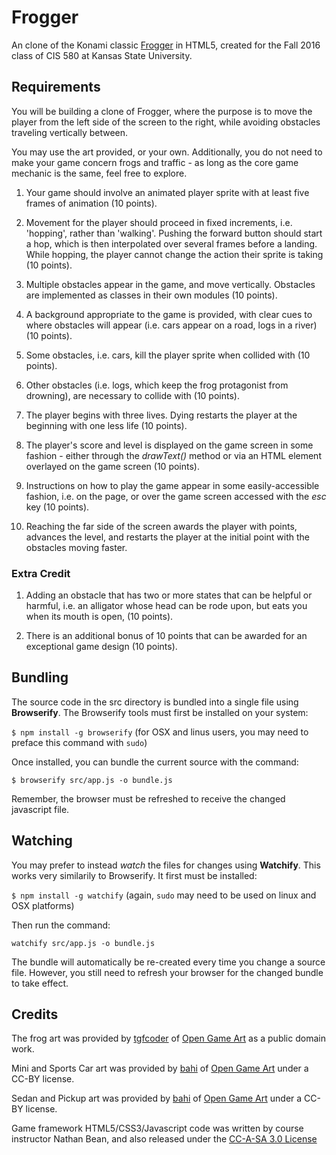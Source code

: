 # Frogger
An clone of the Konami classic [Frogger](https://en.wikipedia.org/wiki/Frogger) in HTML5,
created for the Fall 2016 class of CIS 580 at Kansas State University.

## Requirements

You will be building a clone of Frogger, where the purpose is to move the player from the left side of the screen to the right, while avoiding obstacles traveling vertically between.

You may use the art provided, or your own.  Additionally, you do not need to make your game concern frogs and traffic - as long as the core game mechanic is the same, feel free to explore.

1. Your game should involve an animated player sprite with at least five frames of animation (10 points).

2. Movement for the player should proceed in fixed increments, i.e. 'hopping', rather than 'walking'. Pushing the forward button should start a hop, which is then interpolated over several frames before a landing.  While hopping, the player cannot change the action their sprite is taking (10 points).

4. Multiple obstacles appear in the game, and move vertically.  Obstacles are implemented as classes in their own modules (10 points).

5. A background appropriate to the game is provided, with clear cues to where obstacles will appear (i.e. cars appear on a road, logs in a river) (10 points).

6. Some obstacles, i.e. cars, kill the player sprite when collided with (10 points).

7. Other obstacles (i.e. logs, which keep the frog protagonist from drowning), are necessary to collide with (10 points).

8. The player begins with three lives.  Dying restarts the player at the beginning with one less life (10 points).

9. The player's score and level is displayed on the game screen in some fashion - either through the _drawText()_ method or via an HTML element overlayed on the game screen (10 points).

10. Instructions on how to play the game appear in some easily-accessible fashion, i.e. on the page, or over the game screen accessed with the _esc_ key (10 points).

10. Reaching the far side of the screen awards the player with points, advances the level, and restarts the player at the initial point with the obstacles moving faster.

### Extra Credit

1. Adding an obstacle that has two or more states that can be helpful or harmful, i.e. an alligator whose head can be rode upon, but eats you when its mouth is open, (10 points).

2. There is an additional bonus of 10 points that can be awarded for an exceptional game design (10 points).

## Bundling
The source code in the src directory is bundled into a single file using **Browserify**.  The Browserify tools must first be installed on your system:

```$ npm install -g browserify``` (for OSX and linus users, you may need to preface this command with ```sudo```)

Once installed, you can bundle the current source with the command:

```$ browserify src/app.js -o bundle.js```

Remember, the browser must be refreshed to receive the changed javascript file.

## Watching

You may prefer to instead _watch_ the files for changes using **Watchify**.  This works very similarily to Browserify.  It first must be installed:

```$ npm install -g watchify``` (again, ```sudo``` may need to be used on linux and OSX platforms)

Then run the command:

```watchify src/app.js -o bundle.js```

The bundle will automatically be re-created every time you change a source file.  However, you still need to refresh your browser for the changed bundle to take effect.

## Credits
The frog art was provided by [tgfcoder](http://opengameart.org/users/tgfcoder) of [Open Game Art](http://opengameart.org) as a public domain work.

Mini and Sports Car art was provided by  [bahi](http://opengameart.org/users/bahi) of [Open Game Art](http://opengameart.org) under a CC-BY license.

Sedan and Pickup art was provided by  [bahi](http://opengameart.org/users/bahi) of [Open Game Art](http://opengameart.org) under a CC-BY license.

Game framework HTML5/CSS3/Javascript code was written by course instructor Nathan Bean, and also released under the [CC-A-SA 3.0 License](https://creativecommons.org/licenses/by-sa/3.0/)
